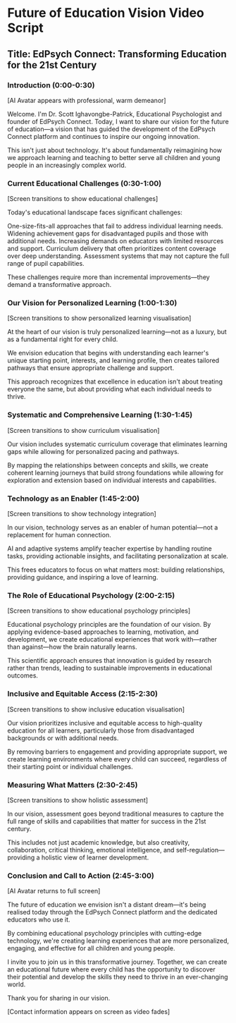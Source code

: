 # Future of Education Vision Video Script

## Title: EdPsych Connect: Transforming Education for the 21st Century

### Introduction (0:00-0:30)
[AI Avatar appears with professional, warm demeanor]

Welcome. I'm Dr. Scott Ighavongbe-Patrick, Educational Psychologist and founder of EdPsych Connect. Today, I want to share our vision for the future of education—a vision that has guided the development of the EdPsych Connect platform and continues to inspire our ongoing innovation.

This isn't just about technology. It's about fundamentally reimagining how we approach learning and teaching to better serve all children and young people in an increasingly complex world.

### Current Educational Challenges (0:30-1:00)
[Screen transitions to show educational challenges]

Today's educational landscape faces significant challenges:

One-size-fits-all approaches that fail to address individual learning needs.
Widening achievement gaps for disadvantaged pupils and those with additional needs.
Increasing demands on educators with limited resources and support.
Curriculum delivery that often prioritizes content coverage over deep understanding.
Assessment systems that may not capture the full range of pupil capabilities.

These challenges require more than incremental improvements—they demand a transformative approach.

### Our Vision for Personalized Learning (1:00-1:30)
[Screen transitions to show personalized learning visualisation]

At the heart of our vision is truly personalized learning—not as a luxury, but as a fundamental right for every child.

We envision education that begins with understanding each learner's unique starting point, interests, and learning profile, then creates tailored pathways that ensure appropriate challenge and support.

This approach recognizes that excellence in education isn't about treating everyone the same, but about providing what each individual needs to thrive.

### Systematic and Comprehensive Learning (1:30-1:45)
[Screen transitions to show curriculum visualisation]

Our vision includes systematic curriculum coverage that eliminates learning gaps while allowing for personalized pacing and pathways.

By mapping the relationships between concepts and skills, we create coherent learning journeys that build strong foundations while allowing for exploration and extension based on individual interests and capabilities.

### Technology as an Enabler (1:45-2:00)
[Screen transitions to show technology integration]

In our vision, technology serves as an enabler of human potential—not a replacement for human connection.

AI and adaptive systems amplify teacher expertise by handling routine tasks, providing actionable insights, and facilitating personalization at scale.

This frees educators to focus on what matters most: building relationships, providing guidance, and inspiring a love of learning.

### The Role of Educational Psychology (2:00-2:15)
[Screen transitions to show educational psychology principles]

Educational psychology principles are the foundation of our vision. By applying evidence-based approaches to learning, motivation, and development, we create educational experiences that work with—rather than against—how the brain naturally learns.

This scientific approach ensures that innovation is guided by research rather than trends, leading to sustainable improvements in educational outcomes.

### Inclusive and Equitable Access (2:15-2:30)
[Screen transitions to show inclusive education visualisation]

Our vision prioritizes inclusive and equitable access to high-quality education for all learners, particularly those from disadvantaged backgrounds or with additional needs.

By removing barriers to engagement and providing appropriate support, we create learning environments where every child can succeed, regardless of their starting point or individual challenges.

### Measuring What Matters (2:30-2:45)
[Screen transitions to show holistic assessment]

In our vision, assessment goes beyond traditional measures to capture the full range of skills and capabilities that matter for success in the 21st century.

This includes not just academic knowledge, but also creativity, collaboration, critical thinking, emotional intelligence, and self-regulation—providing a holistic view of learner development.

### Conclusion and Call to Action (2:45-3:00)
[AI Avatar returns to full screen]

The future of education we envision isn't a distant dream—it's being realised today through the EdPsych Connect platform and the dedicated educators who use it.

By combining educational psychology principles with cutting-edge technology, we're creating learning experiences that are more personalized, engaging, and effective for all children and young people.

I invite you to join us in this transformative journey. Together, we can create an educational future where every child has the opportunity to discover their potential and develop the skills they need to thrive in an ever-changing world.

Thank you for sharing in our vision.

[Contact information appears on screen as video fades]
